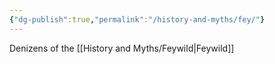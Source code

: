 ```yaml
---
{"dg-publish":true,"permalink":"/history-and-myths/fey/"}
---
```


Denizens of the [[History and Myths/Feywild\|Feywild]]